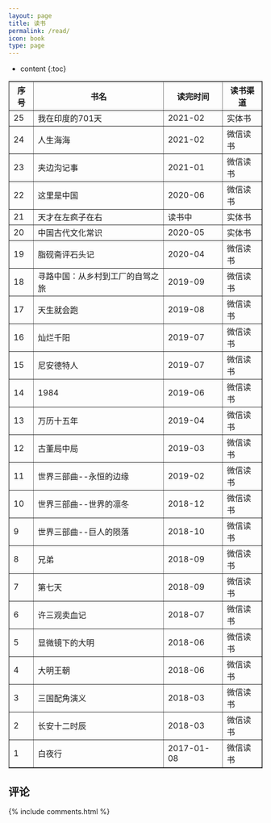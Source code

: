 ```yaml
---
layout: page
title: 读书
permalink: /read/
icon: book
type: page
---
```


* content
{:toc}

<div class="post-table">
	<table border="1" cellpadding="12" width="100%" cellspacing="2">
	<tr> <th>序号</th>   <th>书名</th>                             <th>读完时间</th>        <th>读书渠道</th> </tr>
        <tr> <td>25</td>    <td>我在印度的701天</td>                    <td>2021-02</td>       <td>实体书</td> </tr>
        <tr> <td>24</td>    <td>人生海海</td>                         <td>2021-02</td>       <td>微信读书</td> </tr>
        <tr> <td>23</td>    <td>夹边沟记事</td>                         <td>2021-01</td>       <td>微信读书</td> </tr>
        <tr> <td>22</td>    <td>这里是中国</td>                         <td>2020-06</td>       <td>微信读书</td> </tr>
        <tr> <td>21</td>    <td>天才在左疯子在右</td>                    <td>读书中</td>         <td>实体书</td> </tr>
        <tr> <td>20</td>    <td>中国古代文化常识</td>                    <td>2020-05</td>       <td>实体书</td> </tr>
        <tr> <td>19</td>    <td>脂砚斋评石头记</td>                      <td>2020-04</td>       <td>微信读书</td> </tr>
        <tr> <td>18</td>    <td>寻路中国：从乡村到工厂的自驾之旅</td>      <td>2019-09</td>       <td>微信读书</td> </tr>
        <tr> <td>17</td>    <td>天生就会跑</td>                         <td>2019-08</td>       <td>微信读书</td> </tr>
        <tr> <td>16</td>    <td>灿烂千阳</td>                           <td>2019-07</td>       <td>微信读书</td> </tr>
        <tr> <td>15</td>    <td>尼安德特人</td>                         <td>2019-07</td>       <td>微信读书</td> </tr>
        <tr> <td>14</td>    <td>1984</td>                              <td>2019-06</td>       <td>微信读书</td> </tr>
        <tr> <td>13</td>    <td>万历十五年</td>                         <td>2019-04</td>       <td>微信读书</td> </tr>
        <tr> <td>12</td>    <td>古董局中局</td>                         <td>2019-03</td>       <td>微信读书</td> </tr>
        <tr> <td>11</td>    <td>世界三部曲--永恒的边缘</td>              <td>2019-02</td>       <td>微信读书</td> </tr>
        <tr> <td>10</td>    <td>世界三部曲--世界的凛冬</td>              <td>2018-12</td>       <td>微信读书</td> </tr>
        <tr> <td>9</td>     <td>世界三部曲--巨人的陨落</td>              <td>2018-10</td>       <td>微信读书</td> </tr>
        <tr> <td>8</td>     <td>兄弟</td>                              <td>2018-09</td>       <td>微信读书</td> </tr>
        <tr> <td>7</td>     <td>第七天</td>                            <td>2018-09</td>       <td>微信读书</td> </tr>
        <tr> <td>6</td>     <td>许三观卖血记</td>                       <td>2018-07</td>       <td>微信读书</td> </tr>
        <tr> <td>5</td>     <td>显微镜下的大明</td>                     <td>2018-06</td>       <td>微信读书</td> </tr>
        <tr> <td>4</td>     <td>大明王朝</td>                          <td>2018-06</td>       <td>微信读书</td> </tr>
        <tr> <td>3</td>     <td>三国配角演义</td>                       <td>2018-03</td>       <td>微信读书</td> </tr>  
        <tr> <td>2</td>     <td>长安十二时辰</td>                       <td>2018-03</td>       <td>微信读书</td> </tr>
        <tr> <td>1</td>     <td>白夜行</td>                            <td>2017-01-08</td>    <td>微信读书</td> </tr>
	</table>
</div>

## 评论

{% include comments.html %}
